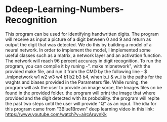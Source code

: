 # Ddeep-Learning-Numbers-Recognition
This program can be used for identifying handwritten digits. The program will receive as input a picture of a digit between 0 and 9 and return as output the digit that was detected. We do this by building a model of a neural network. In order to implement the model, I implemented some useful classes such as a matrix, a network layer and an activation function. The network will reach 96 percent accuracy in digit recognition.
To run the program, you can compile it by runing -". make mlpnetwork", with the provided make file, and run it from the CMD by the following line - $ ./mlpnetwork w1 w2 w3 w4 b1 b2 b3 b4, when b_i & w_i is the paths for the waghts and biases provided in the Parameters file.
While runing, the program will ask the user to provide an image sorce, the Images files cn be found in the provided folder.
the program will print the image that where provided and the digit detected with its probobility.
the program will repite the past two steps until the user will provide "Q" as an input.
The idia for this program came from "3Blue1Brown" deep learning video in this link: https://www.youtube.com/watch?v=aircAruvnKk
